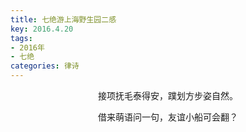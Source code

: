 ```yaml
---
title: 七绝游上海野生园二感
key: 2016.4.20
tags: 
- 2016年 
- 七绝
categories: 律诗
---
```


<p align="center">接项抚毛泰得安，蹼划方步姿自然。
</p>
<p align="center">借来萌语问一句，友谊小船可会翻？
</p>

